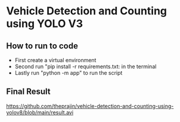 # Vehicle Detection and Counting using YOLO V3

## How to run to code

- First create a virtual environment
- Second run "pip install -r requirements.txt: in the terminal
- Lastly run "python -m app" to run the script

## Final Result

https://github.com/theprajin/vehicle-detection-and-counting-using-yolov8/blob/main/result.avi
